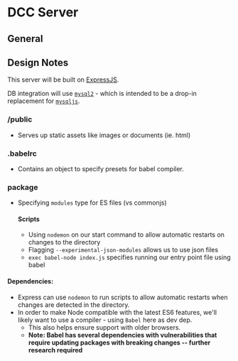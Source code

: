 # DCC Server

## General

## Design Notes

This server will be built on [ExpressJS](https://expressjs.com/en/guide/routing.html).

DB integration will use [`mysql2`](https://www.npmjs.com/package/mysql2?activeTab=readme) - which is intended to be a drop-in replacement for [`mysqljs`](https://github.com/mysqljs/mysql).

### /public
- Serves up static assets like images or documents (ie. html)

### .babelrc
- Contains an object to specify presets for babel compiler. 

### package
- Specifying `modules` type for ES files (vs commonjs)
  #### Scripts
  - Using `nodemon` on our start command to allow automatic restarts on changes to the directory
  - Flagging `--experimental-json-modules` allows us to use json files
  - `exec babel-node index.js` specifies running our entry point file using babel

#### Dependencies:
- Express can use `nodemon` to run scripts to allow automatic restarts when changes are detected in the directory. 
- In order to make Node compatible with the latest ES6 features, we'll likely want to use a compiler - using `Babel` here as dev dep.
  - This also helps ensure support with older browsers.
  - **Note: Babel has several dependencies with vulnerabilities that require updating packages with breaking changes -- further research required**